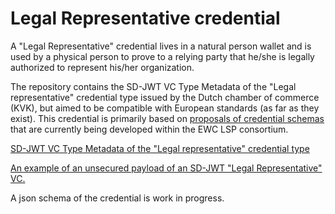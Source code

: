 # Legal Representative credential

A "Legal Representative" credential lives in a natural person wallet and is used by a physical person to prove to a relying party that he/she is legally authorized to represent his/her organization.

The repository contains the SD-JWT VC Type Metadata of the "Legal representative" credential type issued by the Dutch chamber of commerce (KVK), but aimed to be compatible with European standards (as far as they exist). This credential is primarily based on [proposals of credential schemas](https://github.com/EWC-consortium/eudi-wallet-rulebooks-and-schemas) that are currently being developed within the EWC LSP consortium.

[SD-JWT VC Type Metadata of the "Legal representative" credential type](legal_representative_credential.json)

[An example of an unsecured payload of an SD-JWT "Legal Representative" VC.](example.json)

A json schema of the credential is work in progress.


